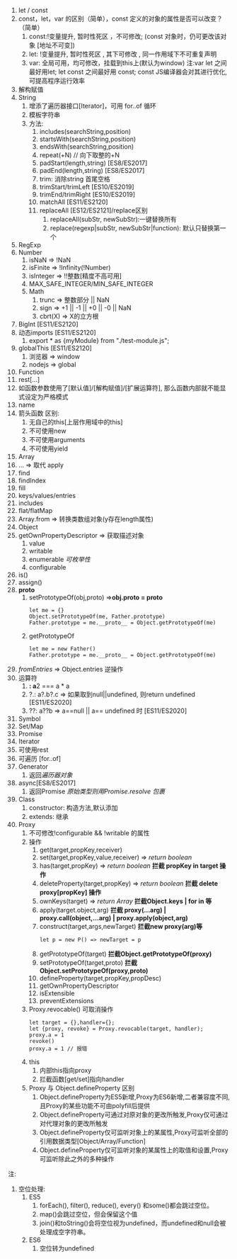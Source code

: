 1. let / const
  1. const，let，var 的区别（简单），const 定义的对象的属性是否可以改变？（简单）
     1. const:!变量提升, 暂时性死区 ，不可修改; (const 对象时，仍可更改该对象 [地址不可变])
     2. let: !变量提升, 暂时性死区  , 其下可修改 , 同一作用域下不可重复声明
     3. var: 全局可用，均可修改，挂载到this上(默认为window)
     注:var let 之间最好用let; let const 之间最好用 const; const JS编译器会对其进行优化,可提高程序运行效率
2. 解构赋值
3. String
   1. 增添了遍历器接口[Iterator]，可用 for..of 循环
   2. 模板字符串
   3. 方法:
      1. includes(searchString,position)
      2. startsWith(searchString,position)
      3. endsWith(searchString,position)
      4. repeat(+N) // 向下取整的+N
      5. padStart(length,string) [ES8/ES2017]
      6. padEnd(length,string) [ES8/ES2017]
      7. trim: 消除string 首尾空格
      8. trimStart/trimLeft [ES10/ES2019]
      9. trimEnd/trimRight  [ES10/ES2019]
      10. matchAll [ES11/ES2120]
      11. replaceAll [ES12/ES2121]/replace区别
          1.  replaceAll(subStr, newSubStr):一键替换所有
          2.  replace(regexp|subStr, newSubStr|function): 默认只替换第一个
4.  RegExp
5. Number
   1. isNaN => !NaN
   2. isFinite => !Infinity(!Number)
   3. isInteger => !!整数[精度不高可用]
   4. MAX_SAFE_INTEGER/MIN_SAFE_INTEGER
   5. Math
      1. trunc => 整数部分 || NaN
      2. sign => +1 || -1 || +0 || -0 || NaN
      3. cbrt(X) => X的立方根
6. BigInt [ES11/ES2120]
7. 动态imports [ES11/ES2120]
   1. export * as {myModule} from "./test-module.js";
8. globalThis [ES11/ES2120]
   1. 浏览器 => window
   2. nodejs => global
9.  Function
   1. rest[...]
   2. 如函数参数使用了[默认值]/[解构赋值]/[扩展运算符], 那么函数内部就不能显式设定为严格模式
   3. name
   4. 箭头函数
      区别:
      1. 无自己的this[上层作用域中的this]
      2. 不可使用new
      3. 不可使用arguments
      4. 不可使用yield
11. Array
   1. ... => 取代 apply
   2. find
   3. findIndex
   4. fill
   5. keys/values/entries
   6. includes
   7. flat/flatMap
   8. Array.from => 转换类数组对象(y存在length属性)
12. Object
   1. getOwnPropertyDescriptor => 获取描述对象
       1.  value
       2.  writable
       3.  enumerable *可枚举性*
       4.  configurable
   2. is()
   3. assign()
   4. __proto__
       1.  setPrototypeOf(obj,proto) =>**obj.__proto__ = proto**
           ```
           let me = {}
           Object.setPrototypeOf(me, Father.prototype) 
           Father.prototype = me.__proto__ = Object.getPrototypeOf(me)
           ```
       2.  getPrototypeOf
           ```
           let me = new Father()
           Father.prototype = me.__proto__ = Object.getPrototypeOf(me)
           ```
   5. *fromEntries* => Object.entries 逆操作
13. 运算符
    1.  **: a**2 === a * a
    2.  ?.: a?.b?.c => 如果取到null||undefined, 则return undefined [ES11/ES2020]
    3.  ??: a??b => a==null || a== undefined 时 [ES11/ES2020]
14. Symbol
15. Set/Map
16. Promise
17. Iterator 
   1.  可使用rest
   2.  可遍历 [for..of]
18. Generator
    1.  返回*遍历器对象*
19. async[ES8/ES2017]
    1.  返回Promise *原始类型则用Promise.resolve 包裹*
20. Class
    1.  constructor: 构造方法,默认添加
    2.  extends: 继承
21. Proxy
    1.  不可修改!configurable && !writable 的属性
    2.  操作
        1.  get(target,propKey,receiver)
        2.  set(target,propKey,value,receiver) => *return boolean*
        3.  has(target,propKey) => *return boolean* **拦截 propKey in target 操作**
        4.  deleteProperty(target,propKey) => *return boolean* **拦截 delete proxy[propKey] 操作**
        5.  ownKeys(target) => *return Array* **拦截Object.keys | for in 等**
        6.  apply(target.object,arg) **拦截 proxy(...arg) | proxy.call(object,...arg) | proxy.apply(object,arg)**
        7.  construct(target,args,newTarget) **拦截new proxy(arg)等**
            ```
            let p = new P() => newTarget = p
            ```
        8.  getPrototypeOf(target) **拦截Object.getPrototypeOf(proxy)**
        9.  setPrototypeOf(target,proto) **拦截Object.setPrototypeOf(proxy,proto)**
        10. defineProperty(target,propKey,propDesc)
        11. getOwnPropertyDescriptor
        12. isExtensible
        13. preventExtensions
    3.  Proxy.revocable() 可取消操作
        ```
        let target = {},handler={};
        let {proxy, revoke} = Proxy.revocable(target, handler);
        proxy.a = 1
        revoke()
        proxy.a = 1 // 报错
        ```
    4. this
       1. 内部this指向proxy
       2. 拦截函数[get/set]指向handler
    5.  Proxy 与 Object.defineProperty 区别
        1.  Object.defineProperty为ES5新增,Proxy为ES6新增,二者兼容度不同,且Proxy的某些功能不可由polyfill后提供
        2.  Object.defineProperty可通过对原对象的更改所触发,Proxy仅可通过对代理对象的更改所触发
        3.  Object.defineProperty仅可监听对象上的某属性,Proxy可监听全部的引用数据类型[Object/Array/Function]
        4.  Object.defineProperty仅可监听对象的某属性上的取值和设置,Proxy可监听除此之外的多种操作

注:
1. 空位处理:
   1. ES5
      1. forEach(), filter(), reduce(), every() 和some()都会跳过空位。
      2. map()会跳过空位，但会保留这个值
      3. join()和toString()会将空位视为undefined，而undefined和null会被处理成空字符串。
   2. ES6
      1. 空位转为undefined